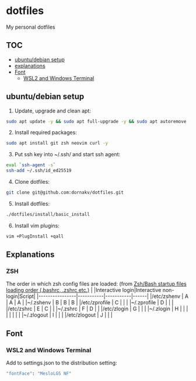 # dotfiles
My personal dotfiles

## TOC
- [ubuntu/debian setup](#ubuntu-debian-setup)
- [explanations](#explanations)
- [Font](#font)
  * [WSL2 and Windows Terminal](#wsl2-and-windows-terminal)

## ubuntu/debian setup

1. Update, upgrade and clean apt:
```sh
sudo apt update -y && sudo apt full-upgrade -y && sudo apt autoremove -y && sudo apt clean -y && sudo apt autoclean -y
```

2. Install required packages:
```sh
sudo apt install git zsh neovim curl -y
```

3. Put ssh key into ~/.ssh/ and start ssh agent:
```sh
eval `ssh-agent -s`
ssh-add ~/.ssh/id_ed25519
```

4. Clone dotfiles:
```sh
git clone git@github.com:dornakv/dotfiles.git
```

5. Install dotfiles:
```sh
./dotfiles/install/basic_install
```

6. Install vim plugins:
```sh
vim +PlugInstall +qall
```

## Explanations
### ZSH
The order in which zsh config files are loaded:
(from [Zsh/Bash startup files loading order (.bashrc, .zshrc etc.)](https://medium.com/@rajsek/zsh-bash-startup-files-loading-order-bashrc-zshrc-etc-e30045652f2e)
|                |Interactive login|Interactive non-login|Script|
|----------------|-----------|-----------|------|
|/etc/zshenv     |    A      |    A      |  A   |
|~/.zshenv       |    B      |    B      |  B   |
|/etc/zprofile   |    C      |           |      |
|~/.zprofile     |    D      |           |      |
|/etc/zshrc      |    E      |    C      |      |
|~/.zshrc        |    F      |    D      |      |
|/etc/zlogin     |    G      |           |      |
|~/.zlogin       |    H      |           |      |
|                |           |           |      |
|~/.zlogout      |    I      |           |      |
|/etc/zlogout    |    J      |           |      |

## Font

### WSL2 and Windows Terminal
Add to settings.json to the distribution setting:
```sh
"fontFace": "MesloLGS NF"
```
